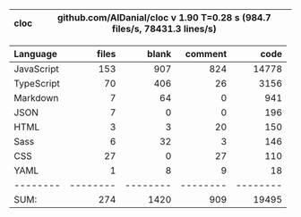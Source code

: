| cloc | github.com/AlDanial/cloc v 1.90 T=0.28 s (984.7 files/s, 78431.3 lines/s) |
| ---- | ------------------------------------------------------------------------- |

| Language   |    files |    blank |  comment |     code |
| :--------- | -------: | -------: | -------: | -------: |
| JavaScript |      153 |      907 |      824 |    14778 |
| TypeScript |       70 |      406 |       26 |     3156 |
| Markdown   |        7 |       64 |        0 |      941 |
| JSON       |        7 |        0 |        0 |      196 |
| HTML       |        3 |        3 |       20 |      150 |
| Sass       |        6 |       32 |        3 |      146 |
| CSS        |       27 |        0 |       27 |      110 |
| YAML       |        1 |        8 |        9 |       18 |
| --------   | -------- | -------- | -------- | -------- |
| SUM:       |      274 |     1420 |      909 |    19495 |
